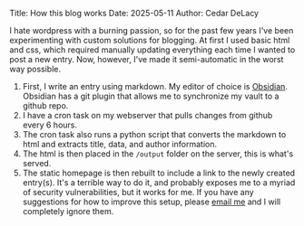 Title: How this blog works
Date: 2025-05-11
Author: Cedar DeLacy

I hate wordpress with a burning passion, so for the past few years I've been experimenting with custom solutions for blogging. At first I used basic html and css, which required manually updating everything each time I wanted to post a new entry. Now, however, I've made it semi-automatic in the worst way possible.
1. First, I write an entry using markdown. My editor of choice is [Obsidian](https://obsidian.md). Obsidian has a git plugin that allows me to synchronize my vault to a github repo. 
2. I have a cron task on my webserver that pulls changes from github every 6 hours.
3. The cron task also runs a python script that converts the markdown to html and extracts title, data, and author information.
4. The html is then placed in the `/output` folder on the server, this is what's served.
5. The static homepage is then rebuilt to include a link to the newly created entry(s).
It's a terrible way to do it, and probably exposes me to a myriad of security vulnerabilities, but it works for me.
If you have any suggestions for how to improve this setup, please [email me](mailto:admin@agentseed.org) and I will completely ignore them.